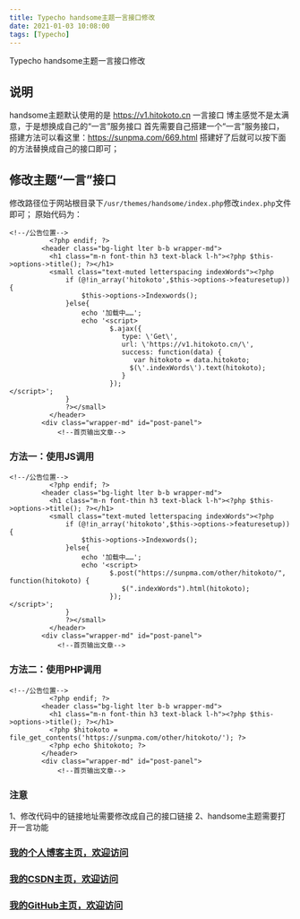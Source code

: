 ```yaml
---
title: Typecho handsome主题一言接口修改
date: 2021-01-03 10:08:00
tags: [Typecho]
---
```

 
Typecho handsome主题一言接口修改
<!--more-->

## 说明
handsome主题默认使用的是 https://v1.hitokoto.cn 一言接口
博主感觉不是太满意，于是想换成自己的“一言”服务接口
首先需要自己搭建一个“一言”服务接口，搭建方法可以看这里：https://sunpma.com/669.html
搭建好了后就可以按下面的方法替换成自己的接口即可；

## 修改主题“一言”接口
修改路径位于网站根目录下`/usr/themes/handsome/index.php`修改`index.php`文件即可；
原始代码为：
```
<!--/公告位置-->
          <?php endif; ?>
        <header class="bg-light lter b-b wrapper-md">
          <h1 class="m-n font-thin h3 text-black l-h"><?php $this->options->title(); ?></h1>
          <small class="text-muted letterspacing indexWords"><?php
              if (@!in_array('hitokoto',$this->options->featuresetup)) {
                  $this->options->Indexwords();
              }else{
                  echo '加载中……';
                  echo '<script>
                         $.ajax({
                            type: \'Get\',
                            url: \'https://v1.hitokoto.cn/\',
                            success: function(data) {
                               var hitokoto = data.hitokoto;
                              $(\'.indexWords\').text(hitokoto);
                            }
                         });
</script>';
              }
              ?></small>
          </header>
        <div class="wrapper-md" id="post-panel">
            <!--首页输出文章-->
```
### 方法一：使用JS调用
```
<!--/公告位置-->
          <?php endif; ?>
        <header class="bg-light lter b-b wrapper-md">
          <h1 class="m-n font-thin h3 text-black l-h"><?php $this->options->title(); ?></h1>
          <small class="text-muted letterspacing indexWords"><?php
              if (@!in_array('hitokoto',$this->options->featuresetup)) {
                  $this->options->Indexwords();
              }else{
                  echo '加载中……';
                  echo '<script>
                         $.post("https://sunpma.com/other/hitokoto/", function(hitokoto) {
                            $(".indexWords").html(hitokoto);
                         });
</script>';
              }
              ?></small>
          </header>
        <div class="wrapper-md" id="post-panel">
            <!--首页输出文章-->
```

### 方法二：使用PHP调用
```
<!--/公告位置-->
          <?php endif; ?>
        <header class="bg-light lter b-b wrapper-md">
          <h1 class="m-n font-thin h3 text-black l-h"><?php $this->options->title(); ?></h1>
          <?php $hitokoto = file_get_contents('https://sunpma.com/other/hitokoto/'); ?>
          <?php echo $hitokoto; ?>
        </header>
        <div class="wrapper-md" id="post-panel">
            <!--首页输出文章-->
```
### 注意
1、修改代码中的链接地址需要修改成自己的接口链接
2、handsome主题需要打开一言功能


### [我的个人博客主页，欢迎访问](http://www.aomanhao.top/)
### [我的CSDN主页，欢迎访问](https://blog.csdn.net/Aoman_Hao)
### [我的GitHub主页，欢迎访问](https://github.com/AomanHao)